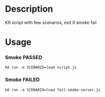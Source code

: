 # Description
K6 script with few scenarios, exit if smoke fail
# Usage
### Smoke PASSED
```shell
k6 run -e SCENARIO=load script.js
```
### Smoke FAILED
```shell
k6 run -e SCENARIO=load fail-smoke-server.js
```
